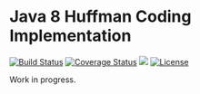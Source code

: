 # Java 8 Huffman Coding Implementation

[![Build Status](https://travis-ci.org/angusmacdonald/huffman.svg)](https://travis-ci.org/angusmacdonald/huffman)
[![Coverage Status](https://coveralls.io/repos/angusmacdonald/huffman/badge.svg?branch=master)](https://coveralls.io/r/angusmacdonald/huffman?branch=master)
![](https://reposs.herokuapp.com/?path=angusmacdonald/huffman)
[![License](http://img.shields.io/:license-mit-blue.svg)](http://gus.mit-license.org/)

Work in progress.